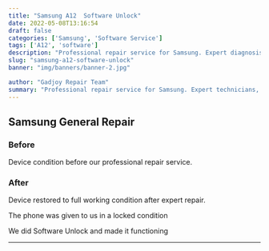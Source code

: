 ```yaml
---
title: "Samsung A12  Software Unlock"
date: 2022-05-08T13:16:54
draft: false
categories: ['Samsung', 'Software Service']
tags: ['A12', 'software']
description: "Professional repair service for Samsung. Expert diagnosis and quality repairs in Bangalore."
slug: "samsung-a12-software-unlock"
banner: "img/banners/banner-2.jpg"

author: "Gadjoy Repair Team"
summary: "Professional repair service for Samsung. Expert technicians, quality parts, warranty included."
---
```


## Samsung General Repair

### Before

Device condition before our professional repair service.

### After

Device restored to full working condition after expert repair.

The phone was given to us in a locked condition

We did Software Unlock and made it functioning

---
